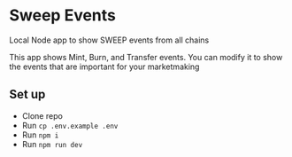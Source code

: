 # Sweep Events

Local Node app to show SWEEP events from all chains

This app shows Mint, Burn, and Transfer events. You can modify it to show the events that are important for your marketmaking

## Set up

-   Clone repo
-   Run `cp .env.example .env`
-   Run `npm i`
-   Run `npm run dev`
